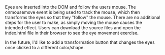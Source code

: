 Eyes are inserted into the DOM and follow the users mouse. The onmousemove event is being used to track the mouse, which then transforms the eyes so that they "follow" the mouse. There are no additional steps for the user to make, as simply moving the mouse causes the intended effect. Users can download the source files and open the index.html file in their browser to see the eye movement exercise. 

In the future, I'd like to add a transformation button that changes the eyes once clicked to a different color/shape.
